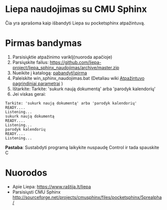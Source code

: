 # Liepa naudojimas su CMU Sphinx

Čia yra aprašoma kaip išbandyti Liepa su pocketsphinx atpažintuvą.

# Pirmas bandymas

1. Parsisiųktie atpažinimo variklį(nuoroda apačioje)
1. Parsiųskite failus: https://github.com/liepa-project/liepa_sphinx_naudojimas/archive/master.zip
1. Nueikite į katalogą: [pabandyti\pirma](../../tree/master/pabandyti/pirmas)
1. Paleiskite win_sphinx_naudojimas.bat (Detaliau wiki [Atpažintuvo pagrindiniai parametrai](https://github.com/liepa-project/liepa_sphinx_naudojimas/wiki/Atpa%C5%BEintuvo-pagrindiniai-parametrai) )
1. Ištarkite: Tarkite: 'sukurk naują dokumentą' arba 'parodyk kalendorių'
1. Jei viskas gerai:
```
Tarkite: 'sukurk naują dokumentą' arba 'parodyk kalendorių'
READY....
Listening...
sukurk naują dokumentą
READY....
Listening...
parodyk kalendorių
READY....
Listening...
```

**Pastaba**: Sustabdyti programą laikykite nuspaudę Control ir tada spauskite C


# Nuorodos
- Apie Liepa: https://www.raštija.lt/liepa
- Parsisiųsti CMU Sphinx http://sourceforge.net/projects/cmusphinx/files/pocketsphinx/5prealpha/

